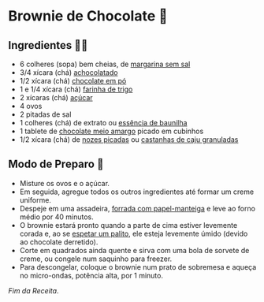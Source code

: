 # Brownie de Chocolate :chocolate_bar:

## Ingredientes :woman_cook:

- 6 colheres (sopa) bem cheias, de [margarina sem sal](https://blog.tudogostoso.com.br/noticias/as-diferencas-entre-manteiga-e-margarina/)
- 3/4 xícara (chá) [achocolatado](https://blog.tudogostoso.com.br/cardapios/receitas-de-bolos-e-doces/receitas-com-achocolatado-em-po/)
- 1/2 xícara (chá) [chocolate em pó](https://blog.tudogostoso.com.br/noticias/como-o-chocolate-em-po-e-feito/)
- 1 e 1/4 xícara (chá) [farinha de trigo](https://blog.tudogostoso.com.br/cardapios/tipos-de-farinha-de-trigo-diferencas-entre-elas/)
- 2 xícaras (chá) [açúcar](https://blog.tudogostoso.com.br/dicas-de-cozinha/tipos-de-acucar-e-seus-usos-na-cozinha/)
- 4 ovos
- 2 pitadas de sal
- 1 colheres (chá) de extrato ou [essência de baunilha](https://blog.tudogostoso.com.br/cardapios/receitas-de-bolos-e-doces/baunilha-as-diversas-formas-desse-ingrediente-especial/)
- 1 tablete de [chocolate meio amargo](https://blog.tudogostoso.com.br/cardapios/receitas-com-chocolate-meio-amargo/) picado em cubinhos
- 1/2 xícara (chá) de [nozes picadas](https://blog.tudogostoso.com.br/cardapios/sobremesas-com-nozes/) ou [castanhas de caju granuladas](https://blog.tudogostoso.com.br/cardapios/receitas-com-castanha-de-caju/)

## Modo de Preparo :knife:

- Misture os ovos e o açúcar.
- Em seguida, agregue todos os outros ingredientes até formar um creme uniforme.
- Despeje em uma assadeira, [forrada com papel-manteiga](https://blog.tudogostoso.com.br/dicas-de-cozinha/utilidades-do-papel-manteiga/) e leve ao forno médio por 40 minutos.
- O brownie estará pronto quando a parte de cima estiver levemente corada e, ao se [espetar um palito](https://blog.tudogostoso.com.br/dicas-de-cozinha/8-praticas-simples-para-facilitar-sua-vida-na-cozinha/), ele esteja levemente úmido (devido ao chocolate derretido).
- Corte em quadrados ainda quente e sirva com uma bola de sorvete de creme, ou congele num saquinho para freezer.
- Para descongelar, coloque o brownie num prato de sobremesa e aqueça no micro-ondas, potência alta, por 1 minuto.






_Fim da Receita_.
